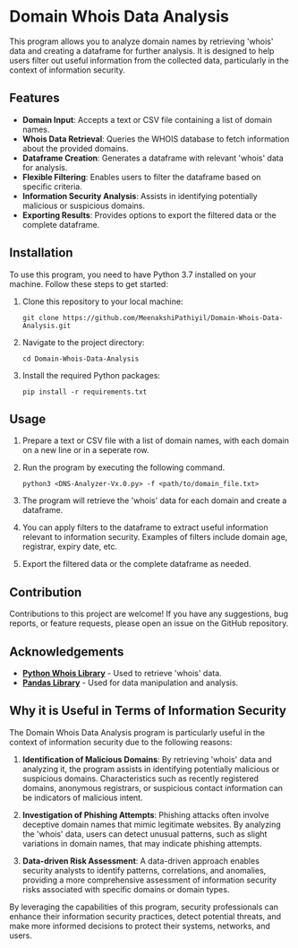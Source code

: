 # Domain Whois Data Analysis
This program allows you to analyze domain names by retrieving 'whois' data and creating a dataframe for further analysis. It is designed to help users filter out useful information from the collected data, particularly in the context of information security.

## Features
* **Domain Input**: Accepts a text or CSV file containing a list of domain names.
* **Whois Data Retrieval**: Queries the WHOIS database to fetch information about the provided domains.
* **Dataframe Creation**: Generates a dataframe with relevant 'whois' data for analysis.
* **Flexible Filtering**: Enables users to filter the dataframe based on specific criteria.
* **Information Security Analysis**: Assists in identifying potentially malicious or suspicious domains.
* **Exporting Results**: Provides options to export the filtered data or the complete dataframe.

## Installation
To use this program, you need to have Python 3.7 installed on your machine. Follow these steps to get started:

1. Clone this repository to your local machine:

   `git clone https://github.com/MeenakshiPathiyil/Domain-Whois-Data-Analysis.git`

2. Navigate to the project directory:

   `cd Domain-Whois-Data-Analysis`

3. Install the required Python packages:

   `pip install -r requirements.txt`

## Usage
1. Prepare a text or CSV file with a list of domain names, with each domain on a new line or in a seperate row.
2. Run the program by executing the following command.

   `python3 <DNS-Analyzer-Vx.0.py> -f <path/to/domain_file.txt>`

3. The program will retrieve the 'whois' data for each domain and create a dataframe.
4. You can apply filters to the dataframe to extract useful information relevant to information security. Examples of filters include domain age, registrar, expiry date, etc.
5. Export the filtered data or the complete dataframe as needed.

## Contribution
Contributions to this project are welcome! If you have any suggestions, bug reports, or feature requests, please open an issue on the GitHub repository.

## Acknowledgements
* [**Python Whois Library**](https://pypi.org/project/python-whois/) - Used to retrieve 'whois' data.
* [**Pandas Library**](https://pandas.pydata.org/) - Used for data manipulation and analysis.

## Why it is Useful in Terms of Information Security
The Domain Whois Data Analysis program is particularly useful in the context of information security due to the following reasons:
1. **Identification of Malicious Domains**: By retrieving 'whois' data and analyzing it, the program assists in identifying potentially malicious or suspicious domains. Characteristics such as recently registered domains, anonymous registrars, or suspicious contact information can be indicators of malicious intent.

2. **Investigation of Phishing Attempts**: Phishing attacks often involve deceptive domain names that mimic legitimate websites. By analyzing the 'whois' data, users can detect unusual patterns, such as slight variations in domain names, that may indicate phishing attempts.

3. **Data-driven Risk Assessment**: A data-driven approach enables security analysts to identify patterns, correlations, and anomalies, providing a more comprehensive assessment of information security risks associated with specific domains or domain types.

By leveraging the capabilities of this program, security professionals can enhance their information security practices, detect potential threats, and make more informed decisions to protect their systems, networks, and users.


